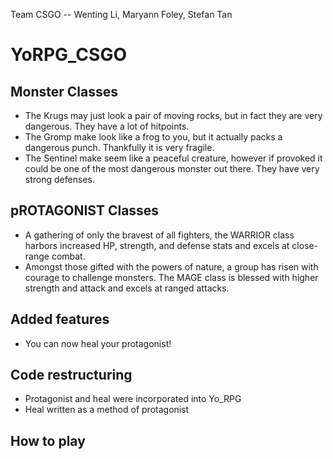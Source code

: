 Team CSGO -- Wenting Li, Maryann Foley, Stefan Tan
# YoRPG_CSGO
## Monster Classes
* The Krugs may just look a pair of moving rocks, but in fact they are very dangerous. They have a lot of hitpoints.
* The Gromp make look like a frog to you, but it actually packs a dangerous punch. Thankfully it is very fragile.
* The Sentinel make seem like a peaceful creature, however if provoked it could be one of the most dangerous monster out there.
They have very strong defenses.

## pROTAGONIST Classes
* A gathering of only the bravest of all fighters, the WARRIOR class harbors increased HP, strength, and defense stats and excels at close-range combat.
* Amongst those gifted with the powers of nature, a group has risen with courage to challenge monsters. The MAGE class is blessed with higher strength and attack and excels at ranged attacks.

## Added features
* You can now heal your protagonist!

## Code restructuring
* Protagonist and heal were incorporated into Yo_RPG
* Heal written as a method of protagonist

## How to play

